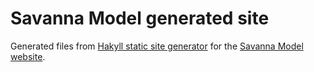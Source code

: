 # Savanna Model generated site

Generated files from [Hakyll static site generator](https://github.com/dmp1ce/savannamodel-hakyll) for the [Savanna Model website](https://savannamodel.info).
